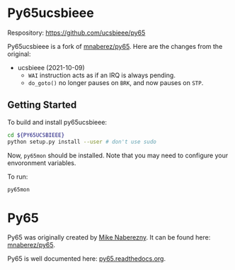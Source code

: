 
# Py65ucsbieee

Respository: <https://github.com/ucsbieee/py65>

Py65ucsbieee is a fork of [mnaberez/py65](https://github.com/mnaberez/py65). Here are the changes from the original:

- ucsbieee (2021-10-09)
  - `WAI` instruction acts as if an IRQ is always pending.
  - `do_goto()` no longer pauses on `BRK`, and now pauses on `STP`.

## Getting Started

To build and install py65ucsbieee:

```bash
cd ${PY65UCSBIEEE}
python setup.py install --user # don't use sudo
```

Now, `py65mon` should be installed. Note that you may need to configure your envoronment variables.

To run:

```bash
py65mon
```

# Py65

Py65 was originally created by [Mike Naberezny](https://github.com/mnaberez). It can be found here: [mnaberez/py65](https://github.com/mnaberez/py65).

Py65 is well documented here: [py65.readthedocs.org](http://py65.readthedocs.org/).
